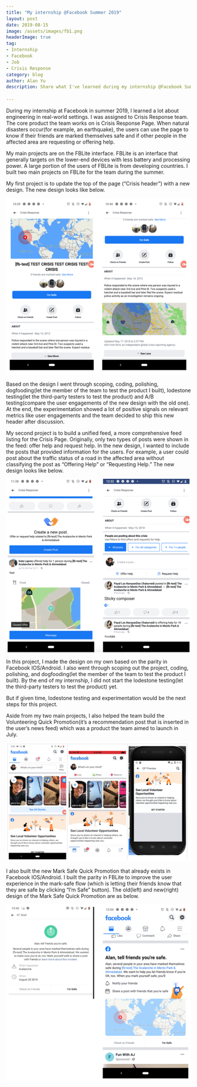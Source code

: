 ```yaml
---
title: "My internship @Facebook Summer 2019"
layout: post
date: 2019-08-15
image: /assets/images/fb1.png
headerImage: true
tag:
- Internship
- Facebook
- Job
- Crisis Response
category: blog
author: Alan Yu
description: Share what I've learned during my internship @Facebook Summer 2019

---
```


During my internship at Facebook in summer 2019, I learned a lot about engineering in real-world settings. I was assigned to Crisis Response team. The core product the team works on is Crisis Response Page. When natural disasters occur(for example, an earthquake), the users can use the page to know if their friends are marked themselves safe and if other people in the affected area are requesting or offering help. 

My main projects are on the FBLite interface. FBLite is an interface that generally targets on the lower-end devices with less battery and processing power. A large portion of the users of FBLite is from developing countries. I built two main projects on FBLite for the team during the summer. 

My first project is to update the top of the page (“Crisis header”) with a new design. The new design looks like below. 

<img src="https://github.com/AlanFermat/AlanFermat.github.io/blob/master/assets/images/fb2.png?raw=true">


Based on the design I went through scoping, coding, polishing, dogfooding(let the member of the team to test the product I built), lodestone testing(let the third-party testers to test the product) and A/B testing(compare the user engagements of the new design with the old one). At the end, the experimentation showed a lot of positive signals on relevant metrics like user engagements and the team decided to ship this new header after discussion.

My second project is to build a unified feed, a more comprehensive feed listing for the Crisis Page. Originally, only two types of posts were shown in the feed: offer help and request help. In the new design, I wanted to include the posts that provided information for the users. For example, a user could post about the traffic status of a road in the affected area without classifying the post as “Offering Help” or “Requesting Help.” The new design looks like below.

<img src="https://github.com/AlanFermat/AlanFermat.github.io/blob/master/assets/images/fb3.png?raw=true">

In this project, I made the design on my own based on the parity in Facebook IOS/Android. I also went through scoping out the project, coding, polishing, and dogfooding(let the member of the team to test the product I built). By the end of my internship, I did not start the lodestone testing(let the third-party testers to test the product) yet. 

But if given time, lodestone testing and experimentation would be the next steps for this project. 

Aside from my two main projects, I also helped the team build the Volunteering Quick Promotion(it’s a recommendation post that is inserted in the user’s news feed) which was a product the team aimed to launch in July. 

<img src="https://github.com/AlanFermat/AlanFermat.github.io/blob/master/assets/images/fb4.png?raw=true">

I also built the new Mark Safe Quick Promotion that already exists in Facebook IOS/Android. I built the parity in FBLite to improve the user experience in the mark-safe flow (which is letting their friends know that they are safe by clicking “I’m Safe” button). The old(left) and new(right) design of the Mark Safe Quick Promotion are as below.

<img src="https://github.com/AlanFermat/AlanFermat.github.io/blob/master/assets/images/fb5.png?raw=true">










